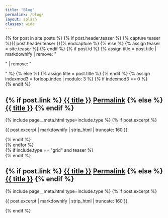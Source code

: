 ```yaml
---
title: "Blog"
permalink: /blog/
layout: splash
classes: wide
---
```


<div class="container">
  {% for post in site.posts %}  
    {% if post.header.teaser %}
      {% capture teaser %}{{ post.header.teaser }}{% endcapture %}
    {% else %}
      {% assign teaser = site.teaser %}
    {% endif %}    
    {% if post.id %}
      {% assign title = post.title | markdownify | remove: "<p>" | remove: "</p>" %}
    {% else %}
      {% assign title = post.title %}
    {% endif %}
    {% assign indexmod3 = forloop.index | modulo: 3 %}
    {% if indexmod3 == 0 %}<div style="clear: both;"></div>{% endif %}    
    <div class="row">
      <div class="col-sm-4">
        <article class="archive__item" itemscope itemtype="https://schema.org/CreativeWork"{% if post.locale %} lang="{{ post.locale }}"{% endif %}>
          <div class="archive__item-teaser">
            <img src="{{ teaser | relative_url }}" alt="">
          </div>
          <h2 class="archive__item-title no_toc" itemprop="headline">
            {% if post.link %}
              <a href="{{ post.link }}">{{ title }}</a> <a href="{{ post.url | relative_url }}" rel="permalink"><i class="fas fa-link" aria-hidden="true" title="permalink"></i><span class="sr-only">Permalink</span></a>
            {% else %}
              <a href="{{ post.url | relative_url }}" rel="permalink">{{ title }}</a>
            {% endif %}
          </h2>
          {% include page__meta.html type=include.type %}
          {% if post.excerpt %}<p class="archive__item-excerpt" itemprop="description">{{ post.excerpt | markdownify | strip_html | truncate: 160 }}</p>{% endif %}
        </article>      
      </div>
    </div>
  {% endfor %}
</div>


<div class="{{ include.type | default: 'list' }}__item">
  <article class="archive__item" itemscope itemtype="https://schema.org/CreativeWork"{% if post.locale %} lang="{{ post.locale }}"{% endif %}>
    {% if include.type == "grid" and teaser %}
      <div class="archive__item-teaser">
        <img src="{{ teaser | relative_url }}" alt="">
      </div>
    {% endif %}
    <h2 class="archive__item-title no_toc" itemprop="headline">
      {% if post.link %}
        <a href="{{ post.link }}">{{ title }}</a> <a href="{{ post.url | relative_url }}" rel="permalink"><i class="fas fa-link" aria-hidden="true" title="permalink"></i><span class="sr-only">Permalink</span></a>
      {% else %}
        <a href="{{ post.url | relative_url }}" rel="permalink">{{ title }}</a>
      {% endif %}
    </h2>
    {% include page__meta.html type=include.type %}
    {% if post.excerpt %}<p class="archive__item-excerpt" itemprop="description">{{ post.excerpt | markdownify | strip_html | truncate: 160 }}</p>{% endif %}
  </article>
</div>
